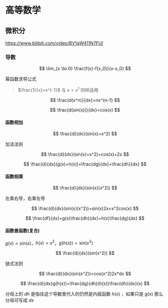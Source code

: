# 高等数学

## 微积分

<https://www.bilibili.com/video/BV1qW411N7FU/>

### 导数

$$ \lim_{x \to 0} \frac{f(x)-f(x_0)}{x-x_0} $$

幂函数求导公式

> $\frac{1}{x}=x^{-1}$ 与 $x=x^1$ 同样适用

$$ \frac{d(x^n)}{dx}=nx^{n-1} $$

$$ \frac{d(sin(x))}{dx}=cos(x) $$

#### 函数相加

$$ \frac{d}{dx}(sin(x)+x^2) $$

加法法则

$$ \frac{d}{dx}(sin(x)+x^2)=cos(x)+2x $$

$$ \frac{d}{dx}(g(x)+h(x))=\frac{dg}{dx}+\frac{dh}{dx} $$

#### 函数相乘

$$ \frac{d}{dx}(sin(x)(x^2)) $$

左乘右导，右乘左导

$$ \frac{d}{dx}(sin(x)(x^2))=sin(x)2x+x^2cos(x) $$

$$ \frac{df}{dx}=g(x)\frac{dh}{dx}+h(x)\frac{dg}{dx} $$

#### 函数套函数(复合)

$g(x)=sin(x)$，$h(x)=x^2$，$g(h(x))=sin(x^2)$

$$ \frac{d}{dx}(sin(x^2)) $$

链式法则

$$ \frac{d}{dx}(sin(x^2))=cos(x^2)2x*dx $$

$$ \frac{d}{dx}g(h(x))=\frac{dg}{dh}(h(x))\frac{dh}{dx}(x) $$

分母上的 $dh$ 是指往这个导数里代入的仍然是内层函数 $h(x)$ ，如果只是 $g(x)$ 那么分母可写成 $dx$

